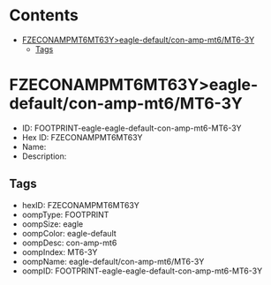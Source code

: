 



Contents
========

* [FZECONAMPMT6MT63Y>eagle-default/con-amp-mt6/MT6-3Y](#fzeconampmt6mt63yeagle-defaultcon-amp-mt6mt6-3y)
	* [Tags](#tags)

# FZECONAMPMT6MT63Y>eagle-default/con-amp-mt6/MT6-3Y

- ID: FOOTPRINT-eagle-eagle-default-con-amp-mt6-MT6-3Y
- Hex ID: FZECONAMPMT6MT63Y
- Name: 
- Description: 

## Tags

- hexID: FZECONAMPMT6MT63Y
- oompType: FOOTPRINT
- oompSize: eagle
- oompColor: eagle-default
- oompDesc: con-amp-mt6
- oompIndex: MT6-3Y
- oompName: eagle-default/con-amp-mt6/MT6-3Y
- oompID: FOOTPRINT-eagle-eagle-default-con-amp-mt6-MT6-3Y
